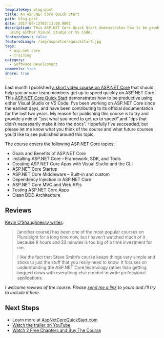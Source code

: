 ```yaml
---
templateKey: blog-post
title: An ASP.NET Core Quick Start
path: blog-post
date: 2017-06-12T02:13:00.000Z
description: This ASP.NET Core Quick Start demonstrates how to be productive
  using either Visual Studio or VS Code.
featuredpost: false
featuredimage: /img/aspnetcorequickstart.jpg
tags:
  - asp.net core
  - training
category:
  - Software Development
comments: true
share: true
---
```

Last month I published [a short video course on ASP.NET Core](http://app.deviq.com/courses/aspnet-core-quick-start) that should help you or your team members get up to speed quickly on ASP.NET Core. This [ASP.NET Core Quick Start](http://aspnetcorequickstart.com/) demonstrates how to be productive using either Visual Studio or VS Code. I’ve been working on ASP.NET Core since the earliest days, and have been contributing to its official documentation for the last two years. My reason for publishing this course is to try and provide a mix of “just what you need to get up to speed” and “tips that didn’t necessarily make it into the docs”. Hopefully I’ve succeeded, but please let me know what you think of the course and what future courses you’d like to see published around this topic.

The course covers the following ASP.NET Core topics:

* Goals and Benefits of ASP.NET Core
* Installing ASP.NET Core – Framework, SDK, and Tools
* Creating ASP.NET Core Apps with Visual Studio and the CLI
* ASP.NET Core Startup
* ASP.NET Core Middleware – Built-in and custom
* Dependency Injection in ASP.NET Core
* ASP.NET Core MVC and Web APIs
* Testing ASP.NET Core Apps
* Clean DDD Architecture

## Reviews

[Kevin O’Shaughnessy writes](https://medium.com/@ZombieCodeKill/asp-net-core-quick-start-review-b08387a4114e):

> \[another course] has been one of the most popular courses on Pluralsight for a long time now, but I haven’t watched much of it because 9 hours and 33 minutes is too big of a time investment for me.
>
> I like the fact that Steve Smith’s course keeps things very simple and sticks to just the stuff that you really need to know. It focuses on understanding the ASP.NET Core technology rather than getting bogged down with everything else needed to write professional applications.

*I welcome reviews of the course. Please [send me a link](http://ardalis.com/contact-us) to yours and I’ll try to include it here.*

## Next Steps

* Learn more at [AspNetCoreQuickStart.com](http://aspnetcorequickstart.com/)
* [Watch the trailer on YouTube](https://www.youtube.com/watch?v=HVZ3-s4l0e0)
* [Watch 2 Free Chapters and Buy The Course](http://app.deviq.com/courses/aspnet-core-quick-start)
